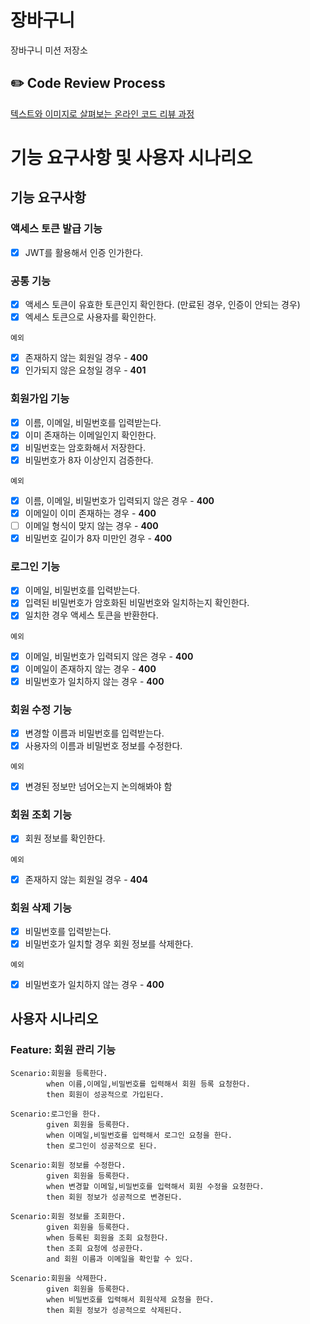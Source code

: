 # 장바구니

장바구니 미션 저장소

## ✏️ Code Review Process

[텍스트와 이미지로 살펴보는 온라인 코드 리뷰 과정](https://github.com/next-step/nextstep-docs/tree/master/codereview)

# 기능 요구사항 및 사용자 시나리오

## 기능 요구사항

### 액세스 토큰 발급 기능

- [x] JWT를 활용해서 인증 인가한다.

### 공통 기능

- [x] 액세스 토큰이 유효한 토큰인지 확인한다. (만료된 경우, 인증이 안되는 경우)
- [x] 엑세스 토큰으로 사용자를 확인한다.

`예외`

- [x] 존재하지 않는 회원일 경우 - **400**
- [x] 인가되지 않은 요청일 경우 - **401**

### 회원가입 기능

- [x] 이름, 이메일, 비밀번호를 입력받는다.
- [x] 이미 존재하는 이메일인지 확인한다.
- [x] 비밀번호는 암호화해서 저장한다.
- [x] 비밀번호가 8자 이상인지 검증한다.

`예외`

- [x] 이름, 이메일, 비밀번호가 입력되지 않은 경우 - **400**
- [x] 이메일이 이미 존재하는 경우 - **400**
- [ ] 이메일 형식이 맞지 않는 경우 - **400**
- [x] 비밀번호 길이가 8자 미만인 경우 - **400**

### 로그인 기능

- [x] 이메일, 비밀번호를 입력받는다.
- [x] 입력된 비밀번호가 암호화된 비밀번호와 일치하는지 확인한다.
- [x] 일치한 경우 액세스 토큰을 반환한다.

`예외`

- [x] 이메일, 비밀번호가 입력되지 않은 경우 - **400**
- [x] 이메일이 존재하지 않는 경우 - **400**
- [x] 비밀번호가 일치하지 않는 경우 - **400**

### 회원 수정 기능

- [x] 변경할 이름과 비밀번호를 입력받는다.
- [x] 사용자의 이름과 비밀번호 정보를 수정한다.

`예외`

- [x] 변경된 정보만 넘어오는지 논의해봐야 함

### 회원 조회 기능

- [x] 회원 정보를 확인한다.

`예외`

- [x] 존재하지 않는 회원일 경우 - **404**

### 회원 삭제 기능

- [x] 비밀번호를 입력받는다.
- [x] 비밀번호가 일치할 경우 회원 정보를 삭제한다.

`예외`

- [x] 비밀번호가 일치하지 않는 경우 - **400**

## 사용자 시나리오

### Feature: 회원 관리 기능

```
Scenario:회원을 등록한다.
        when 이름,이메일,비밀번호를 입력해서 회원 등록 요청한다.
        then 회원이 성공적으로 가입된다.
```

```
Scenario:로그인을 한다.
        given 회원을 등록한다.
        when 이메일,비밀번호를 입력해서 로그인 요청을 한다.
        then 로그인이 성공적으로 된다.
```

```
Scenario:회원 정보를 수정한다.
        given 회원을 등록한다.
        when 변경할 이메일,비밀번호를 입력해서 회원 수정을 요청한다.
        then 회원 정보가 성공적으로 변경된다.
```

```
Scenario:회원 정보를 조회한다.
        given 회원을 등록한다.
        when 등록된 회원을 조회 요청한다.
        then 조회 요청에 성공한다.
        and 회원 이름과 이메일을 확인할 수 있다.
```

```
Scenario:회원을 삭제한다.
        given 회원을 등록한다.
        when 비밀번호를 입력해서 회원삭제 요청을 한다.
        then 회원 정보가 성공적으로 삭제된다. 
```

